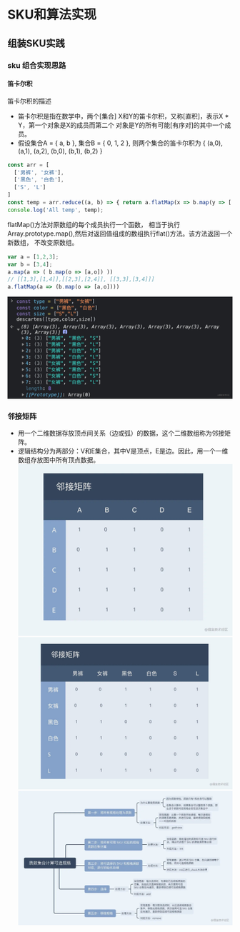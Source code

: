 # SKU和算法实现
## 组装SKU实践
### sku 组合实现思路
#### 笛卡尔积
笛卡尔积的描述

- 笛卡尔积是指在数学中，两个[集合] X和Y的笛卡尔积，又称[直积]，表示X * Y，第一个对象是X的成员而第二个
对象是Y的所有可能[有序对]的其中一个成员。
- 假设集合A = { a, b }, 集合B = { 0, 1, 2 }, 则两个集合的笛卡尔积为 { (a,0), (a,1), (a,2),
(b,0), (b,1), (b,2) }

```js
const arr = [
  ['男裤', '女裤'],
  ['黑色', '白色'],
  ['S', 'L']
]
const temp = arr.reduce((a, b) => { return a.flatMap(x => b.map(y => [...x, y]))}, [[]] );
console.log('All temp', temp);
```

flatMap()方法对原数组的每个成员执行一个函数，
相当于执行Array.prototype.map(),然后对返回值组成的数组执行flat()方法。该方法返回一个新数组，
不改变原数组。
```js
var a = [1,2,3];
var b = [3,4];
a.map(a => ( b.map(o => [a,o]) ))
// [[1,3],[1,4]],[[2,3],[2,4]], [[3,3],[3,4]]]
a.flatMap(a => (b.map(o => [a,o])))

```

![img](./img/1.jpeg)
### 邻接矩阵
- 用一个二维数据存放顶点间关系（边或弧）的数据，这个二维数组称为邻接矩阵。
- 逻辑结构分为两部分：V和E集合，其中V是顶点，E是边。因此，用一个一维数组存放图中所有顶点数据。 
![img2](./img/2.jpeg)
![img3](./img/3.jpeg)
![img4](./img/4.jpeg)
